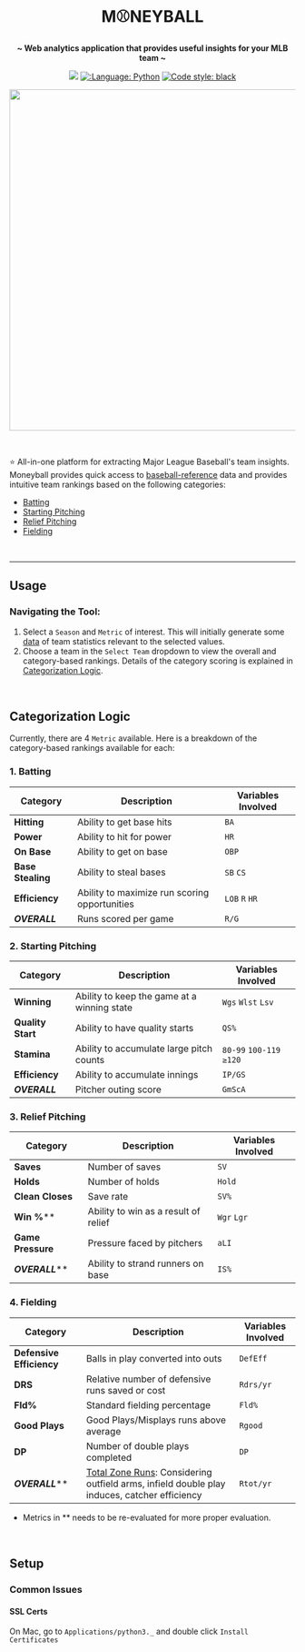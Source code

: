<h1 align="center">
 M⚾NEYBALL
</h1>

<p align="center">
 <strong> ~ Web analytics application that provides useful insights for your MLB team ~</strong>
</p>

<p align="center">
 <a href="https://share.streamlit.io/jk1mm/moneyball-app/main/app.py"><img src="https://static.streamlit.io/badges/streamlit_badge_black_white.svg"></a>
 <a href="https://github.com/python"><img src="https://img.shields.io/badge/Made%20with-Python-1f425f.svg" alt=":Language: Python"></a>
 <a href="https://github.com/psf/black"><img src="https://img.shields.io/badge/code%20style-black-000000.svg" alt="Code style: black"></a>
</p>

<p align="center">
<img src="docs/img/demo.gif" width=600>
</p>

<br>

⭐ All-in-one platform for extracting Major League Baseball's team insights. Moneyball provides quick access to 
[baseball-reference](https://www.baseball-reference.com/leagues/majors/) data and provides intuitive team rankings based 
on the following categories:
 - [Batting](https://github.com/jk1mm/moneyball-app#1-batting)
 - [Starting Pitching](https://github.com/jk1mm/moneyball-app#2-starting-pitching)
 - [Relief Pitching](https://github.com/jk1mm/moneyball-app#3-relief-pitching)
 - [Fielding](https://github.com/jk1mm/moneyball-app#4-fielding)

<br>

---

## Usage

### Navigating the Tool:
1. Select a `Season` and `Metric` of interest. This will initially generate some 
   [data](https://www.baseball-reference.com/leagues/majors/) of team statistics relevant to the selected values.
2. Choose a team in the `Select Team` dropdown to view the overall and category-based rankings. Details of the category
   scoring is explained in [Categorization Logic](https://github.com/jk1mm/moneyball-app#categorization-logic).

<br>

## Categorization Logic
Currently, there are 4 `Metric` available. Here is a breakdown of the category-based rankings available for each:

### 1. Batting
| Category | Description | Variables Involved
| --- | --- | --- |
| **Hitting** | Ability to get base hits | `BA`
| **Power** | Ability to hit for power  | `HR`
| **On Base** | Ability to get on base  | `OBP`
| **Base Stealing** | Ability to steal bases  | `SB` `CS`
| **Efficiency** | Ability to maximize run scoring opportunities  | `LOB` `R` `HR`
| ***OVERALL*** | Runs scored per game  | `R/G`


### 2. Starting Pitching
| Category | Description | Variables Involved
| --- | --- | --- |
| **Winning** | Ability to keep the game at a winning state | `Wgs` `Wlst` `Lsv`
| **Quality Start** | Ability to have quality starts  | `QS%`
| **Stamina** | Ability to accumulate large pitch counts | `80-99` `100-119` `≥120`
| **Efficiency** | Ability to accumulate innings | `IP/GS`
| ***OVERALL*** | Pitcher outing score | `GmScA`

### 3. Relief Pitching
| Category | Description | Variables Involved
| --- | --- | --- |
| **Saves** | Number of saves | `SV`
| **Holds** | Number of holds | `Hold`
| **Clean Closes** | Save rate | `SV%`
| **Win %**** | Ability to win as a result of relief | `Wgr` `Lgr`
| **Game Pressure** | Pressure faced by pitchers | `aLI`
| ***OVERALL***** | Ability to strand runners on base | `IS%`

### 4. Fielding 
| Category | Description | Variables Involved
| --- | --- | --- |
| **Defensive Efficiency** | Balls in play converted into outs | `DefEff`
| **DRS** | Relative number of defensive runs saved or cost | `Rdrs/yr`
| **Fld%** | Standard fielding percentage | `Fld%`
| **Good Plays** | Good Plays/Misplays runs above average | `Rgood`
| **DP** | Number of double plays completed | `DP`
| ***OVERALL***** | [Total Zone Runs](https://www.baseball-reference.com/about/total_zone.shtml): Considering outfield arms, infield double play induces, catcher efficiency | `Rtot/yr`

- Metrics in ** needs to be re-evaluated for more proper evaluation.

<br>

## Setup

### Common Issues
#### SSL Certs
On Mac, go to `Applications/python3._` and double click `Install Certificates`
